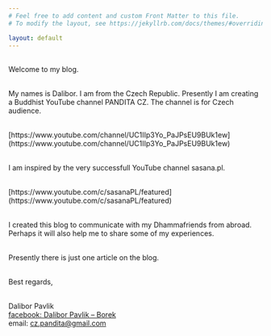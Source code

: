 ```yaml
---
# Feel free to add content and custom Front Matter to this file.
# To modify the layout, see https://jekyllrb.com/docs/themes/#overriding-theme-defaults

layout: default
---
```


<br>
Welcome to my blog.<br><br>

My names is Dalibor. I am from the Czech Republic. Presently I am creating a Buddhist YouTube channel PANDITA CZ. The channel is for Czech audience.<br><br>

<div class="do-not-break-out" markdown="1">
[https://www.youtube.com/channel/UC1IIp3Yo_PaJPsEU9BUk1ew](https://www.youtube.com/channel/UC1IIp3Yo_PaJPsEU9BUk1ew)
<div class="do-not-break-out" markdown="1"><br>

I am inspired by the very successfull YouTube channel sasana.pl.<br><br>

<div class="do-not-break-out" markdown="1">
[https://www.youtube.com/c/sasanaPL/featured](https://www.youtube.com/c/sasanaPL/featured)
</div>
<br>

I created this blog to communicate with my Dhammafriends from abroad. Perhaps it will also help me to share some of my experiences.<br><br>

Presently there is just one article on the blog.<br><br>

Best regards,<br><br>

Dalibor Pavlik<br>
[facebook: Dalibor Pavlik – Borek](https://www.facebook.com/robilad.kilvap)<br>
email: cz.pandita@gmail.com<br>
